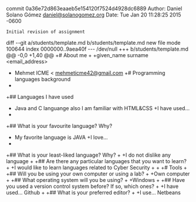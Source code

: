 commit 0a36e72d863eaaeb5e154120f7524d4928dc6889
Author: Daniel Solano Gómez <daniel@solanogomez.org>
Date:   Tue Jan 20 11:28:25 2015 -0600

    Initial revision of assignment

diff --git a/students/template.md b/students/template.md
new file mode 100644
index 0000000..9aea40f
--- /dev/null
+++ b/students/template.md
@@ -0,0 +1,40 @@
+# About me
+
+given_name surname <email_address>
+ Mehmet ICME < mehmeticme42@gmail.com
+# Programming languages background
+ 
+## Languages I have used
+ Java and C languange also I am familiar with HTML&CSS
+I have used…
+
+## What is your favourite language?  Why?
+ My favorite language is JAVA
+I love…
+
+## What is your least-liked language?  Why?
+
+I do not dislike any language
+
+## Are there any particular languages that you want to learn?
+
+I would like to learn languages related to Cyber Security
+
+
+# Tools
+
+## Will you be using your own computer or using a lab?
+
+Own computer
+
+## What operating system will you be using?
+ 
+Windows
+
+## Have you used a version control system before?  If so, which ones?
+
+I have used… Github
+
+## What is your preferred editor?
+
+I use… Netbeans
